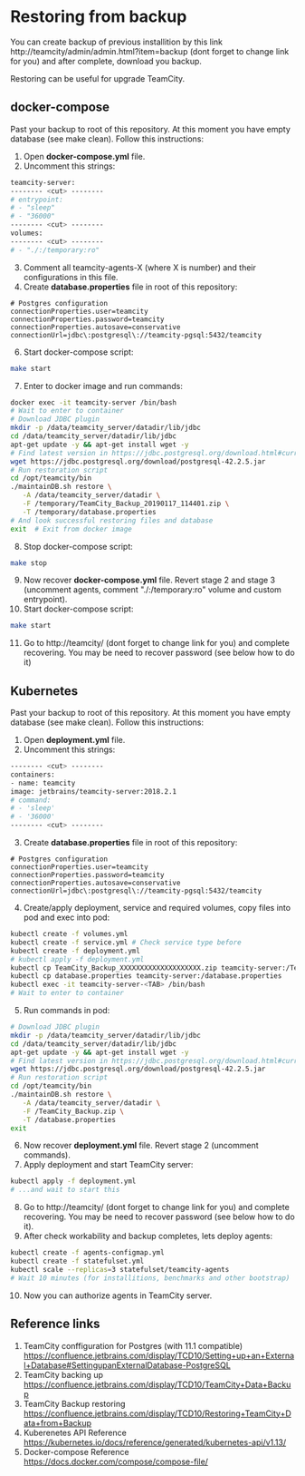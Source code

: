 # Restoring from backup

You can create backup of previous installition by this link http://teamcity/admin/admin.html?item=backup (dont forget to change link for you) and after complete, download you backup.

Restoring can be useful for upgrade TeamCity.

## docker-compose

Past your backup to root of this repository. At this moment you have empty database (see make clean). Follow this instructions:

1. Open **docker-compose.yml** file.
2. Uncomment this strings:
```bash
teamcity-server:
-------- <cut> --------
# entrypoint:
# - "sleep"
# - "36000"
-------- <cut> --------
volumes:
-------- <cut> --------
# - "./:/temporary:ro"
```
3. Comment all teamcity-agents-X (where X is number) and their configurations in this file.
4. Create **database.properties** file in root of this repository:
```
# Postgres configuration
connectionProperties.user=teamcity
connectionProperties.password=teamcity
connectionProperties.autosave=conservative
connectionUrl=jdbc\:postgresql\://teamcity-pgsql:5432/teamcity
```
6. Start docker-compose script:
```bash
make start
```
7. Enter to docker image and run commands:
```bash
docker exec -it teamcity-server /bin/bash
# Wait to enter to container
# Download JDBC plugin
mkdir -p /data/teamcity_server/datadir/lib/jdbc
cd /data/teamcity_server/datadir/lib/jdbc
apt-get update -y && apt-get install wget -y
# Find latest version in https://jdbc.postgresql.org/download.html#current
wget https://jdbc.postgresql.org/download/postgresql-42.2.5.jar
# Run restoration script
cd /opt/teamcity/bin
./maintainDB.sh restore \
   -A /data/teamcity_server/datadir \
   -F /temporary/TeamCity_Backup_20190117_114401.zip \
   -T /temporary/database.properties
# And look successful restoring files and database
exit  # Exit from docker image
```
8. Stop docker-compose script:
```bash
make stop
```
9. Now recover **docker-compose.yml** file. Revert stage 2 and stage 3 (uncomment agents, comment "./:/temporary:ro" volume and custom entrypoint).
10. Start docker-compose script:
```bash
make start
```
11. Go to http://teamcity/ (dont forget to change link for you) and complete recovering. You may be need to recover password (see below how to do it)

## Kubernetes

Past your backup to root of this repository. At this moment you have empty database (see make clean). Follow this instructions:

1. Open **deployment.yml** file.
2. Uncomment this strings:
```bash
-------- <cut> --------
containers:
- name: teamcity
image: jetbrains/teamcity-server:2018.2.1
# command:
# - 'sleep'
# - '36000'
-------- <cut> --------
```
3. Create **database.properties** file in root of this repository:
```
# Postgres configuration
connectionProperties.user=teamcity
connectionProperties.password=teamcity
connectionProperties.autosave=conservative
connectionUrl=jdbc\:postgresql\://teamcity-pgsql:5432/teamcity
```
4. Create/apply deployment, service and required volumes, copy files into pod and exec into pod:
```bash
kubectl create -f volumes.yml
kubectl create -f service.yml # Check service type before
kubectl create -f deployment.yml
# kubectl apply -f deployment.yml
kubectl cp TeamCity_Backup_XXXXXXXXXXXXXXXXXXXX.zip teamcity-server:/TeamCity_Backup.zip
kubectl cp database.properties teamcity-server:/database.properties
kubectl exec -it teamcity-server-<TAB> /bin/bash
# Wait to enter to container
```
5. Run commands in pod:
```bash
# Download JDBC plugin
mkdir -p /data/teamcity_server/datadir/lib/jdbc
cd /data/teamcity_server/datadir/lib/jdbc
apt-get update -y && apt-get install wget -y
# Find latest version in https://jdbc.postgresql.org/download.html#current
wget https://jdbc.postgresql.org/download/postgresql-42.2.5.jar
# Run restoration script
cd /opt/teamcity/bin
./maintainDB.sh restore \
   -A /data/teamcity_server/datadir \
   -F /TeamCity_Backup.zip \
   -T /database.properties
exit
```
6. Now recover **deployment.yml** file. Revert stage 2 (uncomment commands).
7. Apply deployment and start TeamCity server:
```bash
kubectl apply -f deployment.yml
# ...and wait to start this
```
8. Go to http://teamcity/ (dont forget to change link for you) and complete recovering. You may be need to recover password (see below how to do it).
9. After check workability and backup completes, lets deploy agents:
```bash
kubectl create -f agents-configmap.yml
kubectl create -f statefulset.yml
kubectl scale --replicas=3 statefulset/teamcity-agents
# Wait 10 minutes (for installitions, benchmarks and other bootstrap)
```
10. Now you can authorize agents in TeamCity server.

## Reference links

1. TeamCity conffiguration for Postgres (with 11.1 compatible)
https://confluence.jetbrains.com/display/TCD10/Setting+up+an+External+Database#SettingupanExternalDatabase-PostgreSQL
2. TeamCity backing up
https://confluence.jetbrains.com/display/TCD10/TeamCity+Data+Backup
3. TeamCity Backup restoring
https://confluence.jetbrains.com/display/TCD10/Restoring+TeamCity+Data+from+Backup
4. Kuberenetes API Reference
https://kubernetes.io/docs/reference/generated/kubernetes-api/v1.13/
5. Docker-compose Reference
https://docs.docker.com/compose/compose-file/
